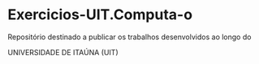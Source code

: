# Exercicios-UIT.Computa-o
Repositório destinado a publicar os trabalhos desenvolvidos ao longo do 

UNIVERSIDADE DE ITAÚNA (UIT)

